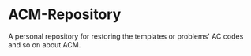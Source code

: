 # ACM-Repository
A personal repository for restoring the templates or problems' AC codes and so on about ACM. 
